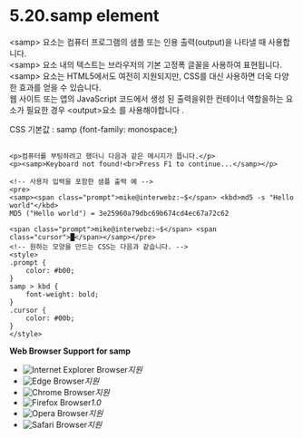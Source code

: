# 5.20.samp element

&lt;samp&gt; 요소는 컴퓨터 프로그램의 샘플 또는 인용 출력\(output\)을 나타낼 때 사용합니다.  
&lt;samp&gt; 요소 내의 텍스트는 브라우저의 기본 고정폭 글꼴을 사용하여 표현됩니다.  
&lt;samp&gt; 요소는 HTML5에서도 여전히 지원되지만, CSS를 대신 사용하면 더욱 다양한 효과를 얻을 수 있습니다.  
웹 사이트 또는 앱의 JavaScript 코드에서 생성 된 출력을위한 컨테이너 역할을하는 요소가 필요한 경우 &lt;output&gt;요소 를 사용해야합니다 .  
  
CSS 기본값 : samp {font-family: monospace;}

```text

<p>컴퓨터를 부팅하려고 했더니 다음과 같은 메시지가 뜹니다.</p>
<p><samp>Keyboard not found!<br>Press F1 to continue...</samp></p>

<!-- 사용자 입력을 포함한 샘플 출력 예 -->
<pre>
<samp><span class="prompt">mike@interwebz:~$</span> <kbd>md5 -s "Hello world"</kbd>
MD5 ("Hello world") = 3e25960a79dbc69b674cd4ec67a72c62

<span class="prompt">mike@interwebz:~$</span> <span class="cursor">█</span></samp></pre>
<!-- 원하는 모양을 만드는 CSS는 다음과 같습니다. -->
<style>
.prompt {
	color: #b00;
}
samp > kbd {
	font-weight: bold;
}
.cursor {
	color: #00b;
}
</style>
```

**Web Browser Support for samp**

* ![Internet Explorer Browser](images/icon/ico_ie-true.png)_지원_
* ![Edge Browser](images/icon/ico_edge-true.png)_지원_
* ![Chrome Browser](images/icon/ico_chrome-true.png)_지원_
* ![Firefox Browser](images/icon/ico_firefox-true.png)_1.0_
* ![Opera Browser](images/icon/ico_opera-true.png)_지원_
* ![Safari Browser](images/icon/ico_safari-true.png)_지원_

